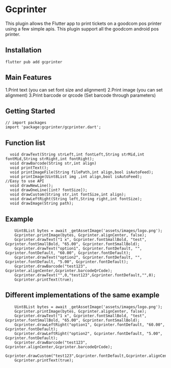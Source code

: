 # Gcprinter

This plugin allows the Flutter app to print tickets on a goodcom pos printer using a few simple apis.
This plugin support all the goodcom android pos printer.

## Installation

    flutter pub add gcprinter

## Main Features

1.Print text (you can set font size and alignment)
2.Print image (you can set alignment)
3.Print barcode or qrcode (Set barcode through parameters)

## Getting Started

```
// import packages
import 'package:gcprinter/gcprinter.dart';
```

## Function list

```
  void drawText(String strLeft,int fontLeft,String strMid,int fontMid,String strRight,int fontRight);
  void drawBarcode(String str,int align)
  void printText();
  void printImageFile(String filePath,int align,bool isAutoFeed);
  void printImage(Uint8List img ,int align,bool isAutoFeed);
//Easy to use API
  void drawNewLine();
  void drawOneLine([int? fontSize]);
  void drawCustom(String str,int fontSize,int align);
  void drawLeftRight(String left,String right,int fontSize);
  void drawImage(String path);
```

## Example

```
    Uint8List bytes = await _getAssetImage('assets/images/logo.png');
    Gcprinter.printImage(bytes, Gcprinter.alignCenter, false);
    Gcprinter.drawText("1 x", Gcprinter.fontSmallBold, "test", Gcprinter.fontSmallBold, "65.00", Gcprinter.fontSmallBold);
    Gcprinter.drawText("option1", Gcprinter.fontDefault, "", Gcprinter.fontDefault, "60.00", Gcprinter.fontDefault);
    Gcprinter.drawText("option2", Gcprinter.fontDefault, "", Gcprinter.fontDefault, "5.00", Gcprinter.fontDefault);
    Gcprinter.drawBarcode("test123", Gcprinter.alignCenter,Gcprinter.barcodeQrCode);
    Gcprinter.drawText("",0,"test123",Gcprinter.fontDefault,"",0);
    Gcprinter.printText(true);
```

## Different implementations of the same example

```
    Uint8List bytes = await _getAssetImage('assets/images/logo.png');
    Gcprinter.printImage(bytes, Gcprinter.alignCenter, false);
    Gcprinter.drawText("1 x", Gcprinter.fontSmallBold, "test", Gcprinter.fontSmallBold, "65.00", Gcprinter.fontSmallBold);
    Gcprinter.drawLeftRight("option1", Gcprinter.fontDefault, "60.00", Gcprinter.fontDefault);
    Gcprinter.drawLeftRight("option2", Gcprinter.fontDefault, "5.00", Gcprinter.fontDefault);
    Gcprinter.drawBarcode("test123", Gcprinter.alignCenter,Gcprinter.barcodeQrCode);
    Gcprinter.drawCustom("test123",Gcprinter.fontDefault,Gcprinter.alignCenter);
    Gcprinter.printText(true);
```